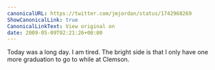```yaml
---
canonicalURL: https://twitter.com/jmjordan/status/1742968269
ShowCanonicalLink: true
CanonicalLinkText: View original on
date: 2009-05-09T02:21:26+00:00
---
```

Today was a long day. I am tired. The bright side is that I only have one more graduation to go to while at Clemson.